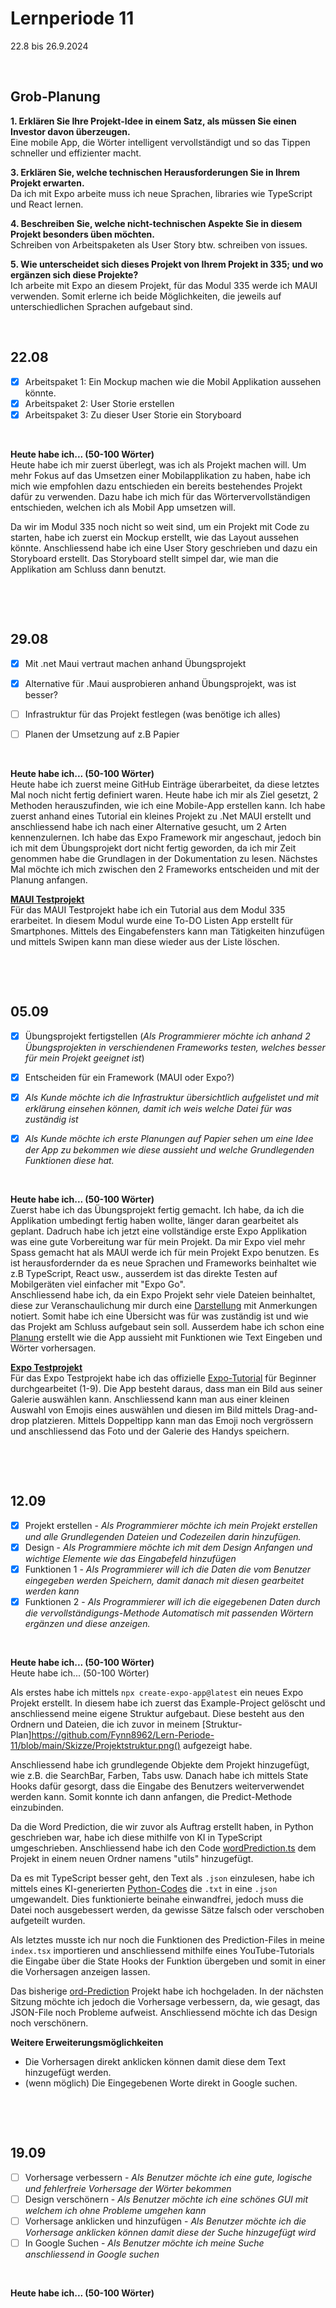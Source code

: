 # Lernperiode 11
22.8 bis 26.9.2024

&nbsp;

## Grob-Planung

**1. Erklären Sie Ihre Projekt-Idee in einem Satz, als müssen Sie einen Investor davon überzeugen.**                 
   Eine mobile App, die Wörter intelligent vervollständigt und so das Tippen schneller und effizienter macht.
   
**3. Erklären Sie, welche technischen Herausforderungen Sie in Ihrem Projekt erwarten.**                 
   Da ich mit Expo arbeite muss ich neue Sprachen, libraries wie TypeScript und React lernen. 
   
**4. Beschreiben Sie, welche nicht-technischen Aspekte Sie in diesem Projekt besonders üben möchten.**                 
   Schreiben von Arbeitspaketen als User Story btw. schreiben von issues. 

**5. Wie unterscheidet sich dieses Projekt von Ihrem Projekt in 335; und wo ergänzen sich diese Projekte?**                        
  Ich arbeite mit Expo an diesem Projekt, für das Modul 335 werde ich MAUI verwenden. Somit erlerne ich beide Möglichkeiten, die jeweils auf unterschiedlichen Sprachen aufgebaut    sind.
   
&nbsp;


## 22.08

- [x] Arbeitspaket 1: Ein Mockup machen wie die Mobil Applikation aussehen könnte. 
- [x] Arbeitspaket 2: User Storie erstellen
- [x] Arbeitspaket 3: Zu dieser User Storie ein Storyboard

 &nbsp;

**Heute habe ich... (50-100 Wörter)**        
Heute habe ich mir zuerst überlegt, was ich als Projekt machen will. Um mehr Fokus auf das Umsetzen einer Mobilapplikation zu haben, habe ich mich wie empfohlen dazu entschieden ein bereits bestehendes Projekt dafür zu verwenden. Dazu habe ich mich für das Wörtervervollständigen entschieden, welchen ich als Mobil App umsetzen will. 

Da wir im Modul 335 noch nicht so weit sind, um ein Projekt mit Code zu starten, habe ich zuerst ein Mockup erstellt, wie das Layout aussehen könnte. Anschliessend habe ich eine User Story geschrieben und dazu ein Storyboard erstellt. Das Storyboard stellt simpel dar, wie man die Applikation am Schluss dann benutzt. 

&nbsp;

&nbsp;


## 29.08

- [x] Mit .net Maui vertraut machen anhand Übungsprojekt
- [x] Alternative für .Maui ausprobieren anhand Übungsprojekt, was ist besser?
- [ ] Infrastruktur für das Projekt festlegen (was benötige ich alles)
- [ ] Planen der Umsetzung auf z.B Papier



&nbsp;

**Heute habe ich... (50-100 Wörter)**                         
Heute habe ich zuerst meine GitHub Einträge überarbeitet, da diese letztes Mal noch nicht fertig definiert waren. Heute habe ich mir als Ziel gesetzt, 2 Methoden herauszufinden, wie ich eine Mobile-App erstellen kann. Ich habe zuerst anhand eines Tutorial ein kleines Projekt zu .Net MAUI erstellt und anschliessend habe ich nach einer Alternative gesucht, um 2 Arten kennenzulernen. Ich habe das Expo Framework mir angeschaut, jedoch bin ich mit dem Übungsprojekt dort nicht fertig geworden, da ich mir Zeit genommen habe die Grundlagen in der Dokumentation zu lesen. Nächstes Mal möchte ich mich zwischen den 2 Frameworks entscheiden und mit der Planung anfangen. 

**[MAUI Testprojekt](https://github.com/Fynn8962/Lern-Periode-11/tree/main/MAUI_Test1)**                  
Für das MAUI Testprojekt habe ich ein Tutorial aus dem Modul 335 erarbeitet. In diesem Modul wurde eine To-DO Listen App erstellt für Smartphones. Mittels des Eingabefensters kann man Tätigkeiten hinzufügen und mittels Swipen kann man diese wieder aus der Liste löschen. 

&nbsp;

&nbsp;

## 05.09

- [x] Übungsprojekt fertigstellen (*Als Programmierer möchte ich anhand 2 Übungsprojekten in verschiendenen Frameworks testen, welches besser für mein Projekt geeignet ist*)
- [x] Entscheiden für ein Framework (MAUI oder Expo?) 
- [x] *Als Kunde möchte ich die Infrastruktur übersichtlich aufgelistet und mit erklärung einsehen können, damit ich weis welche Datei für was zuständig ist*
- [x] *Als Kunde möchte ich erste Planungen auf Papier sehen um eine Idee der App zu bekommen wie diese aussieht und welche Grundlegenden Funktionen diese hat.*


&nbsp;

**Heute habe ich... (50-100 Wörter)**                         
Zuerst habe ich das Übungsprojekt fertig gemacht. Ich habe, da ich die Applikation umbedingt fertig haben wollte, länger daran gearbeitet als geplant. Dadruch habe ich jetzt eine vollständige erste Expo Applikation was eine gute Vorbereitung war für mein Projekt. Da mir Expo viel mehr Spass gemacht hat als MAUI werde ich für mein Projekt Expo benutzen. Es ist herausfordernder da es neue Sprachen und Frameworks beinhaltet wie z.B TypeScript, React usw., ausserdem ist das direkte Testen auf Mobilgeräten viel einfacher mit "Expo Go".                                                                               
Anschliessend habe ich, da ein Expo Projekt sehr viele Dateien beinhaltet, diese zur Veranschaulichung mir durch eine [Darstellung](https://github.com/Fynn8962/Lern-Periode-11/blob/main/Skizze/Projektstruktur.png) mit Anmerkungen notiert. Somit habe ich eine Übersicht was für was zuständig ist und wie das Projekt am Schluss aufgebaut sein soll. Ausserdem habe ich schon eine [Planung](https://github.com/Fynn8962/Lern-Periode-11/tree/main/Skizze) erstellt wie die App aussieht mit Funktionen wie Text Eingeben und Wörter vorhersagen. 



**[Expo Testprojekt](https://github.com/Fynn8962/Lern-Periode-11/tree/main/Expo_Test1)**                                          
Für das Expo Testprojekt habe ich das offizielle [Expo-Tutorial](https://docs.expo.dev/tutorial/create-your-first-app/) für Beginner durchgearbeitet (1-9). Die App besteht daraus, dass man ein Bild aus seiner Galerie auswählen kann. Anschliessend kann man aus einer kleinen Auswahl von Emojis eines auswählen und diesen im Bild mittels Drag-and-drop platzieren. Mittels Doppeltipp kann man das Emoji noch vergrössern und anschliessend das Foto und der Galerie des Handys speichern.

&nbsp;

&nbsp;

## 12.09

- [x] Projekt erstellen - *Als Programmierer möchte ich mein Projekt erstellen und alle Grundlegenden Dateien und Codezeilen darin hinzufügen.*
- [x] Design - *Als Programmiere möchte ich mit dem Design Anfangen und wichtige Elemente wie das Eingabefeld hinzufügen*
- [x] Funktionen 1 - *Als Programmierer will ich die Daten die vom Benutzer eingegeben werden Speichern, damit danach mit diesen gearbeitet werden kann*
- [x] Funktionen 2 - *Als Programmierer will ich die eigegebenen Daten durch die vervollständigungs-Methode Automatisch mit passenden Wörtern ergänzen und diese anzeigen.*

&nbsp;

**Heute habe ich... (50-100 Wörter)**                            
Heute habe ich... (50-100 Wörter)

Als erstes habe ich mittels `npx create-expo-app@latest` ein neues Expo Projekt erstellt. In diesem habe ich zuerst das Example-Project gelöscht und anschliessend meine eigene Struktur aufgebaut. Diese besteht aus den Ordnern und Dateien, die ich zuvor in meinem [Struktur-Plan]https://github.com/Fynn8962/Lern-Periode-11/blob/main/Skizze/Projektstruktur.png()
 aufgezeigt habe.

Anschliessend habe ich grundlegende Objekte dem Projekt hinzugefügt, wie z.B. die SearchBar, Farben, Tabs usw. Danach habe ich mittels State Hooks dafür gesorgt, dass die Eingabe des Benutzers weiterverwendet werden kann. Somit konnte ich dann anfangen, die Predict-Methode einzubinden.

Da die Word Prediction, die wir zuvor als Auftrag erstellt haben, in Python geschrieben war, habe ich diese mithilfe von KI in TypeScript umgeschrieben. Anschliessend habe ich den Code [wordPrediction.ts](https://github.com/Fynn8962/word_prediction_app/tree/main/utils)
 dem Projekt in einem neuen Ordner namens "utils" hinzugefügt.

Da es mit TypeScript besser geht, den Text als `.json` einzulesen, habe ich mittels eines KI-generierten [Python-Codes](https://github.com/Fynn8962/Lern-Periode-11/blob/main/txtToJson.py) die `.txt` in eine `.json` umgewandelt. Dies funktionierte beinahe einwandfrei, jedoch muss die Datei noch ausgebessert werden, da gewisse Sätze falsch oder verschoben aufgeteilt wurden.

Als letztes musste ich nur noch die Funktionen des Prediction-Files in meine `index.tsx` importieren und anschliessend mithilfe eines YouTube-Tutorials die Eingabe über die State Hooks der Funktion übergeben und somit in einer <FlatList> die Vorhersagen anzeigen lassen.

Das bisherige [ord-Prediction](https://github.com/Fynn8962/word_prediction_app) Projekt habe ich hochgeladen. In der nächsten Sitzung möchte ich jedoch die Vorhersage verbessern, da, wie gesagt, das JSON-File noch Probleme aufweist. Anschliessend möchte ich das Design noch verschönern.

**Weitere Erweiterungsmöglichkeiten**

- Die Vorhersagen direkt anklicken können damit diese dem Text hinzugefügt werden.
- (wenn möglich) Die Eingegebenen Worte direkt in Google suchen. 

&nbsp;

&nbsp;

## 19.09

- [ ] Vorhersage verbessern  - *Als Benutzer möchte ich eine gute, logische und fehlerfreie Vorhersage der Wörter bekommen*
- [ ] Design verschönern - *Als Benutzer möchte ich eine schönes GUI mit welchem ich ohne Probleme umgehen kann*
- [ ] Vorhersage anklicken und hinzufügen - *Als Benutzer möchte ich die Vorhersage anklicken können damit diese der Suche hinzugefügt wird*
- [ ] In Google Suchen - *Als Benutzer möchte ich meine Suche anschliessend in Google suchen*

&nbsp;

**Heute habe ich... (50-100 Wörter)**               

 

